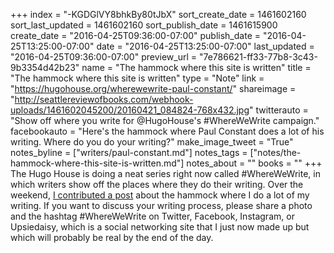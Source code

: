 +++
index = "-KGDGlVY8bhkBy80tJbX"
sort_create_date = 1461602160
sort_last_updated = 1461602160
sort_publish_date = 1461615900
create_date = "2016-04-25T09:36:00-07:00"
publish_date = "2016-04-25T13:25:00-07:00"
date = "2016-04-25T13:25:00-07:00"
last_updated = "2016-04-25T09:36:00-07:00"
preview_url = "7e786621-ff33-77b8-3c43-9b3354d42b23"
name = "The hammock where this site is written"
title = "The hammock where this site is written"
type = "Note"
link = "https://hugohouse.org/wherewewrite-paul-constant/"
shareimage = "http://seattlereviewofbooks.com/webhook-uploads/1461602045200/20160421_084824-768x432.jpg"
twitterauto = "Show off where you write for @HugoHouse's #WhereWeWrite campaign."
facebookauto = "Here's the hammock where Paul Constant does a lot of his writing. Where do you do your writing?"
make_image_tweet = "True"
notes_byline = ["writers/paul-constant.md"]
notes_tags = ["notes/the-hammock-where-this-site-is-written.md"]
notes_about = ""
books = ""
+++
The Hugo House is doing a neat series right now called #WhereWeWrite, in which writers show off the places where they do their writing. Over the weekend, [I contributed a post](https://hugohouse.org/wherewewrite-paul-constant/) about the hammock where I do a lot of my writing. If you want to discuss your writing process, please share a photo and the hashtag #WhereWeWrite on Twitter, Facebook, Instagram, or Upsiedaisy, which is a social networking site that I just now made up but which will probably be real by the end of the day.
